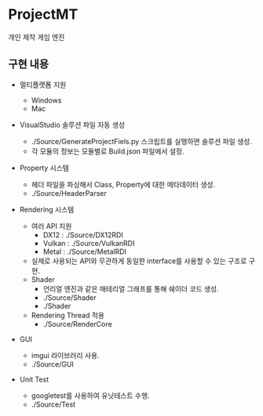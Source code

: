 # ProjectMT
개인 제작 게임 엔진

## 구현 내용
* 멀티플랫폼 지원
  - Windows
  - Mac

* VisualStudio 솔루션 파일 자동 생성
  - ./Source/GenerateProjectFiels.py 스크립트를 실행하면 솔루션 파일 생성.
  - 각 모듈의 정보는 모듈별로 Build.json 파일에서 설정.

* Property 시스템
  - 헤더 파일을 파싱해서 Class, Property에 대한 메타데이터 생성.
  - ./Source/HeaderParser

* Rendering 시스템
  - 여러 API 지원
    - DX12 : ./Source/DX12RDI
    - Vulkan : ./Source/VulkanRDI
    - Metal : ./Source/MetalRDI
  - 실제로 사용되는 API와 무관하게 동일한 interface를 사용할 수 있는 구조로 구현.
  - Shader
    - 언리얼 엔진과 같은 매테리얼 그래프를 통해 쉐이더 코드 생성.
    - ./Source/Shader
    - ./Shader
  - Rendering Thread 적용
    - ./Source/RenderCore

* GUI
  - imgui 라이브러리 사용.
  - ./Source/GUI

* Unit Test
  - googletest를 사용하여 유닛테스트 수행.
  - ./Source/Test
